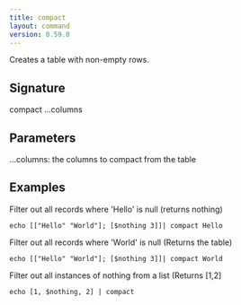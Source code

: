 ```yaml
---
title: compact
layout: command
version: 0.59.0
---
```


Creates a table with non-empty rows.

## Signature

compact ...columns

## Parameters

  ...columns: the columns to compact from the table

## Examples

Filter out all records where 'Hello' is null (returns nothing)
```shell
echo [["Hello" "World"]; [$nothing 3]]| compact Hello
```

Filter out all records where 'World' is null (Returns the table)
```shell
echo [["Hello" "World"]; [$nothing 3]]| compact World
```

Filter out all instances of nothing from a list (Returns [1,2]
```shell
echo [1, $nothing, 2] | compact
```

